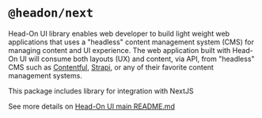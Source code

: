 # `@headon/next`

Head-On UI library enables web developer to build light weight web applications that uses a "headless" content management system (CMS) for managing content and UI experience. The web application built with Head-On UI will consume both layouts (UX) and content, via API, from "headless" CMS such as [Contentful](https://www.contentful.com/), [Strapi](https://strapi.io/), or any of their favorite content management systems.

This package includes library for integration with NextJS

See more details on [Head-On UI main README.md](https://github.com/nedvisol/headon-ui#readme)